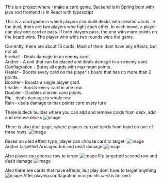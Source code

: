 This is a project where i make a card game. Backend is in Spring boot with java and frontend is in React with typescript

This is a card game in which players can build decks with created cards. In the duel, there are two players who fight each other. In each move, a player can play one card or pass. If both players pass, the one with more points on the board wins. The player who wins two rounds wins the game. <br>

Currently, there are about 15 cards. Most of them dont have any effects, but not all. <br>
Fireball - Deals damage to an enemy card. <br>
Archer - A unit that can be placed and deals damage to an enemy card. <br>
Conflagration - Burns all cards with maximum points. <br>
Healer - Boosts every card on the player's board that has no more than 2 points. <br>
Booster - Boosts a single player card. <br>
Leader - Boosts every card in one row. <br>
Doubler - Doubles chosen card points. <br>
Rip - deals damage to whole row <br>
Rain - deals damage to max points card every turn <br>

There is deck builder where you can add and remove cards from deck, add and remove decks
![image](https://github.com/PiotrJagla/MyCardGame-MainProj/assets/76881722/8c23f819-ac07-4168-bbc0-80d65682688b)

There is also duel page, where players can put cards from hand on one of three rows.
![image](https://github.com/PiotrJagla/MyCardGame-MainProj/assets/76881722/02249420-6361-4afd-a603-1ad5e4055d88)

Based on card effect type, player can choose card to target:
![image](https://github.com/PiotrJagla/MyCardGame-MainProj/assets/76881722/fb4125a3-fb0d-46b7-9dae-07ef059d58f1)
Archer targetted Armageddon and dealt damage
![image](https://github.com/PiotrJagla/MyCardGame-MainProj/assets/76881722/28d8d3bd-70bb-4a90-a1b9-4dab6beb8310)

Also player can choose row to target
![image](https://github.com/PiotrJagla/MyCardGame-MainProj/assets/76881722/224a6d56-50c7-4e3f-82e2-72ffddff225b)
Rip targetted second row and dealt damage
![image](https://github.com/PiotrJagla/MyCardGame-MainProj/assets/76881722/9d5e7c71-fe99-4fb6-9c5a-f96758decd79)

Also there are cards that have effects, but play dont have to target anything
![image](https://github.com/PiotrJagla/MyCardGame-MainProj/assets/76881722/d8eb15a9-99b4-43ee-a324-792fa63cea64)
After playing conflagration max points card is burned.




